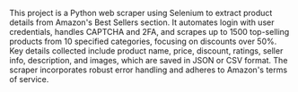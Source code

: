 This project is a Python web scraper using Selenium to extract product details from Amazon's Best Sellers section. It automates login with user credentials, handles CAPTCHA and 2FA, and scrapes up to 1500 top-selling products from 10 specified categories, focusing on discounts over 50%. Key details collected include product name, price, discount, ratings, seller info, description, and images, which are saved in JSON or CSV format. The scraper incorporates robust error handling and adheres to Amazon's terms of service.
